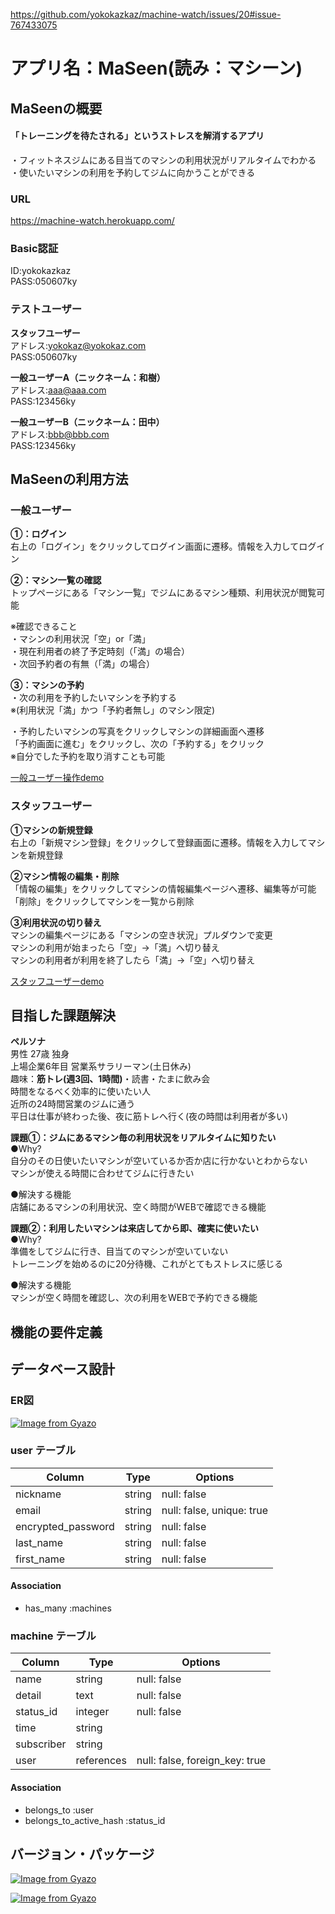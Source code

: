 https://github.com/yokokazkaz/machine-watch/issues/20#issue-767433075

# アプリ名：MaSeen(読み：マシーン)

## MaSeenの概要
#### 「トレーニングを待たされる」というストレスを解消するアプリ
・フィットネスジムにある目当てのマシンの利用状況がリアルタイムでわかる  
・使いたいマシンの利用を予約してジムに向かうことができる

### URL
https://machine-watch.herokuapp.com/

### Basic認証
ID:yokokazkaz  
PASS:050607ky

### テストユーザー
**スタッフユーザー**  
アドレス:yokokaz@yokokaz.com  
PASS:050607ky  
  
**一般ユーザーA（ニックネーム：和樹）**  
アドレス:aaa@aaa.com  
PASS:123456ky  
  
**一般ユーザーB（ニックネーム：田中）**  
アドレス:bbb@bbb.com  
PASS:123456ky

## MaSeenの利用方法  
  
### 一般ユーザー
**①：ログイン**  
右上の「ログイン」をクリックしてログイン画面に遷移。情報を入力してログイン  
  
  
**②：マシン一覧の確認**  
トップページにある「マシン一覧」でジムにあるマシン種類、利用状況が閲覧可能  
  
※確認できること  
・マシンの利用状況「空」or「満」  
・現在利用者の終了予定時刻（「満」の場合）  
・次回予約者の有無（「満」の場合）  
  
  
**③：マシンの予約**  
・次の利用を予約したいマシンを予約する  
※(利用状況「満」かつ「予約者無し」のマシン限定)  
  
・予約したいマシンの写真をクリックしマシンの詳細画面へ遷移  
「予約画面に進む」をクリックし、次の「予約する」をクリック  
※自分でした予約を取り消すことも可能  
  
[一般ユーザー操作demo](https://i.gyazo.com/80312fa5d6ae7bebea6a8bb41dc80811.mp4)
  
### スタッフユーザー
**①マシンの新規登録**  
右上の「新規マシン登録」をクリックして登録画面に遷移。情報を入力してマシンを新規登録  
  
  
**②マシン情報の編集・削除**  
「情報の編集」をクリックしてマシンの情報編集ページへ遷移、編集等が可能  
「削除」をクリックしてマシンを一覧から削除  
  
  
**③利用状況の切り替え**  
マシンの編集ページにある「マシンの空き状況」プルダウンで変更  
マシンの利用が始まったら「空」→「満」へ切り替え  
マシンの利用者が利用を終了したら「満」→「空」へ切り替え  
  
[スタッフユーザーdemo](https://i.gyazo.com/250961434db811b6b27ea32a4750596c.mp4)

## 目指した課題解決
**ペルソナ**  
男性&nbsp;27歳&nbsp;独身  
上場企業6年目&nbsp;営業系サラリーマン(土日休み)  
趣味：**筋トレ(週3回、1時間)**・読書・たまに飲み会  
時間をなるべく効率的に使いたい人  
近所の24時間営業のジムに通う  
平日は仕事が終わった後、夜に筋トレへ行く(夜の時間は利用者が多い)  
  
**課題①：ジムにあるマシン毎の利用状況をリアルタイムに知りたい**  
  ●Why?  
  自分のその日使いたいマシンが空いているか否か店に行かないとわからない  
  マシンが使える時間に合わせてジムに行きたい  
    
  ●解決する機能  
  店舗にあるマシンの利用状況、空く時間がWEBで確認できる機能  
    
**課題②：利用したいマシンは来店してから即、確実に使いたい**  
●Why?  
準備をしてジムに行き、目当てのマシンが空いていない  
トレーニングを始めるのに20分待機、これがとてもストレスに感じる  

●解決する機能  
マシンが空く時間を確認し、次の利用をWEBで予約できる機能

## 機能の要件定義





## データベース設計

### ER図
[![Image from Gyazo](https://i.gyazo.com/931958d3638a6ed7dfa1821029d564f9.png)](https://gyazo.com/931958d3638a6ed7dfa1821029d564f9)


### user テーブル

| Column             | Type   | Options                   |
| ------------------ | ------ | ------------------------- |
| nickname           | string | null: false               |
| email              | string | null: false, unique: true |
| encrypted_password | string | null: false               |
| last_name          | string | null: false               |
| first_name         | string | null: false               |


#### Association

- has_many :machines

### machine テーブル

| Column           | Type       | Options                        |
| ---------------- | ---------- | ------------------------------ |
| name             | string     | null: false                    |
| detail           | text       | null: false                    |
| status_id        | integer    | null: false                    |
| time             | string     |                                |
| subscriber       | string     |                                |
| user             | references | null: false, foreign_key: true |

#### Association

- belongs_to :user
- belongs_to_active_hash :status_id

## バージョン・パッケージ

[![Image from Gyazo](https://i.gyazo.com/bf57e48b751c34f959fdc3f6c0bc0d24.png)](https://gyazo.com/bf57e48b751c34f959fdc3f6c0bc0d24)  
  
[![Image from Gyazo](https://i.gyazo.com/306fca19b947c97820121f866bf6eabd.png)](https://gyazo.com/306fca19b947c97820121f866bf6eabd)